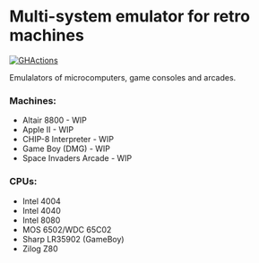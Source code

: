 # Multi-system emulator for retro machines
[![GHActions](https://github.com/Kostu96/retro-emulators/actions/workflows/ci.yml/badge.svg?branch=main)](https://github.com/Kostu96/retro-emulators/actions/workflows/ci.yml)

Emulalators of microcomputers, game consoles and arcades.

### Machines:
 - Altair 8800 - WIP
 - Apple II - WIP
 - CHIP-8 Interpreter - WIP
 - Game Boy (DMG) - WIP
 - Space Invaders Arcade - WIP

### CPUs:
 - Intel 4004
 - Intel 4040
 - Intel 8080
 - MOS 6502/WDC 65C02
 - Sharp LR35902 (GameBoy)
 - Zilog Z80
